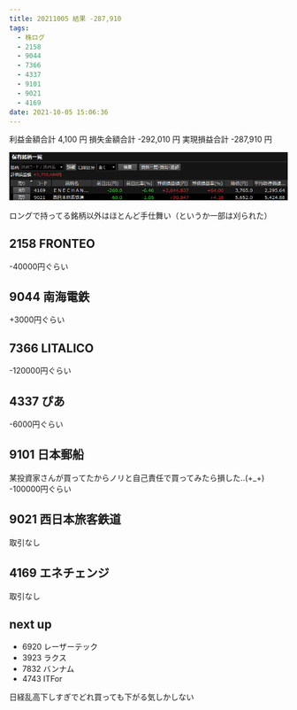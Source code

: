 ```yaml
---
title: 20211005 結果 -287,910
tags:
  - 株ログ
  - 2158
  - 9044
  - 7366
  - 4337
  - 9101
  - 9021
  - 4169
date: 2021-10-05 15:06:36
---
```


利益金額合計 4,100 円
損失金額合計 -292,010 円
実現損益合計 -287,910 円

![i](/kab/img/20211005000.png)

ロングで持ってる銘柄以外はほとんど手仕舞い（というか一部は刈られた）

## 2158 FRONTEO

-40000円ぐらい

## 9044 南海電鉄

+3000円ぐらい

## 7366 LITALICO

-120000円ぐらい

## 4337 ぴあ

-6000円ぐらい

## 9101 日本郵船

某投資家さんが買ってたからノリと自己責任で買ってみたら損した..(+_+) -100000円ぐらい

## 9021 西日本旅客鉄道

取引なし

## 4169 エネチェンジ

取引なし

## next up

- 6920 レーザーテック
- 3923 ラクス
- 7832 バンナム
- 4743 ITFor

日経乱高下しすぎでどれ買っても下がる気しかしない
